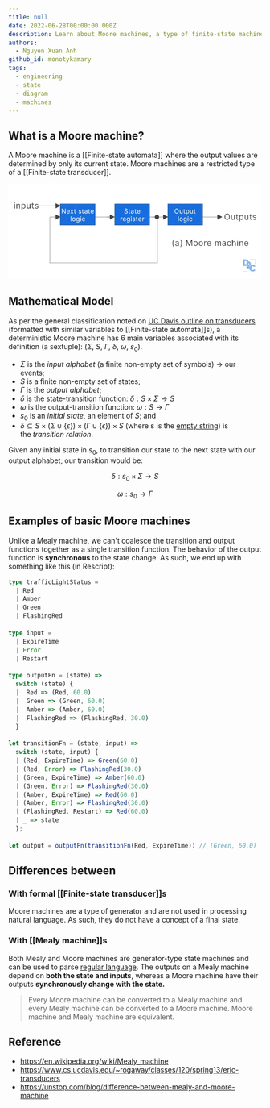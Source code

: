 ```yaml
---
title: null
date: 2022-06-28T00:00:00.000Z
description: Learn about Moore machines, a type of finite-state machine where outputs depend only on current states, and explore their differences from Mealy machines and formal definitions.
authors:
  - Nguyen Xuan Anh
github_id: monotykamary
tags:
  - engineering
  - state
  - diagram
  - machines
---
```


## What is a Moore machine?
A Moore machine is a [[Finite-state automata]] where the output values are determined by only its current state. Moore machines are a restricted type of a [[Finite-state transducer]].

![](assets/moore-machine_moore_machine.webp)

## Mathematical Model
As per the general classification noted on [UC Davis outline on transducers](https://www.cs.ucdavis.edu/~rogaway/classes/120/spring13/eric-transducers) (formatted with similar variables to [[Finite-state automata]]s), a deterministic Moore machine has 6 main variables associated with its definition (a sextuple): ($\Sigma$, $S$, $\Gamma$, $\delta$, $\omega$, $s_0$).

- $\Sigma$ is the _input alphabet_ (a finite non-empty set of symbols) -> our events;
- $S$ is a finite non-empty set of states;
- $\Gamma$ is the *output alphabet*;
- $\delta$ is the state-transition function: $\delta: S \times \Sigma \rightarrow S$
- $\omega$ is the output-transition function: $\omega: S \rightarrow \Gamma$
- $s_0$ is an _initial state_, an element of $S$; and
- $\delta \subseteq S \times (\Sigma \cup \{\epsilon\}) \times (\Gamma \cup \{\epsilon\}) \times S$ (where ε is the [empty string](https://en.wikipedia.org/wiki/Empty_string 'Empty string')) is the *transition relation*.

Given any initial state in $s_0$, to transition our state to the next state with our output alphabet, our transition would be:

$$
\delta: s_0 \times \Sigma \rightarrow S
$$

$$
\omega: s_0 \rightarrow \Gamma
$$

## Examples of basic Moore machines
Unlike a Mealy machine, we can't coalesce the transition and output functions together as a single transition function. The behavior of the output function is **synchronous** to the state change. As such, we end up with something like this (in Rescript):

```typescript
type trafficLightStatus =
  | Red
  | Amber
  | Green
  | FlashingRed

type input =
  | ExpireTime
  | Error
  | Restart

type outputFn = (state) =>
  switch (state) {
  |  Red => (Red, 60.0)
  |  Green => (Green, 60.0)
  |  Amber => (Amber, 60.0)
  |  FlashingRed => (FlashingRed, 30.0)
  }

let transitionFn = (state, input) =>
  switch (state, input) {
  | (Red, ExpireTime) => Green(60.0)
  | (Red, Error) => FlashingRed(30.0)
  | (Green, ExpireTime) => Amber(60.0)
  | (Green, Error) => FlashingRed(30.0)
  | (Amber, ExpireTime) => Red(60.0)
  | (Amber, Error) => FlashingRed(30.0)
  | (FlashingRed, Restart) => Red(60.0)
  | _ => state
  };

let output = outputFn(transitionFn(Red, ExpireTime)) // (Green, 60.0)
```

## Differences between
### With formal [[Finite-state transducer]]s
Moore machines are a type of generator and are not used in processing natural language. As such, they do not have a concept of a final state.

### With [[Mealy machine]]s
Both Mealy and Moore machines are generator-type state machines and can be used to parse [regular language](https://en.wikipedia.org/wiki/Regular_language). The outputs on a Mealy machine depend on **both the state and inputs**, whereas a Moore machine have their outputs **synchronously change with the state.**

> Every Moore machine can be converted to a Mealy machine and every Mealy machine can be converted to a Moore machine. Moore machine and Mealy machine are equivalent.

## Reference
- https://en.wikipedia.org/wiki/Mealy_machine
- https://www.cs.ucdavis.edu/~rogaway/classes/120/spring13/eric-transducers
- https://unstop.com/blog/difference-between-mealy-and-moore-machine

